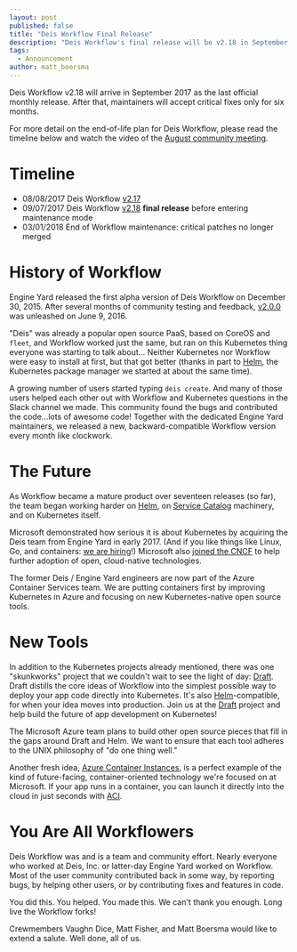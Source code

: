 ```yaml
---
layout: post
published: false
title: "Deis Workflow Final Release"
description: "Deis Workflow's final release will be v2.18 in September."
tags:
  - Announcement
author: matt_boersma
---
```


Deis Workflow v2.18 will arrive in September 2017 as the last official monthly release. After
that, maintainers will accept critical fixes only for six months.

For more detail on the end-of-life plan for Deis Workflow, please read the timeline below
and watch the video of the [August community meeting][].

# Timeline

- 08/08/2017 Deis Workflow [v2.17][v2.17.0]
- 09/07/2017 Deis Workflow [v2.18][v2.18.0] **final release** before entering maintenance mode
- 03/01/2018 End of Workflow maintenance: critical patches no longer merged

<!--more-->

# History of Workflow

Engine Yard released the first alpha version of Deis Workflow on December 30, 2015. After several
months of community testing and feedback, [v2.0.0][] was unleashed on June 9, 2016.

"Deis" was already a popular open source PaaS, based on CoreOS and `fleet`, and Workflow worked
just the same, but ran on this Kubernetes thing everyone was starting to talk about... Neither
Kubernetes nor Workflow were easy to install at first, but that got better (thanks in part to
[Helm][], the Kubernetes package manager we started at about the same time).

A growing number of users started typing `deis create`. And many of those users helped each other
out with Workflow and Kubernetes questions in the Slack channel we made. This community found the
bugs and contributed the code...lots of awesome code! Together with the dedicated Engine Yard
maintainers, we released a new, backward-compatible Workflow version every month like clockwork.

# The Future

As Workflow became a mature product over seventeen releases (so far), the team began working
harder on [Helm][], on [Service Catalog][] machinery, and on Kubernetes itself.

Microsoft demonstrated how serious it is about Kubernetes by acquiring the Deis team from
Engine Yard in early 2017. (And if you like things like Linux, Go, and containers:
[we are hiring][]!) Microsoft also [joined the CNCF][] to help further adoption of open,
cloud-native technologies.

The former Deis / Engine Yard engineers are now part of the Azure Container Services team. We are
putting containers first by improving Kubernetes in Azure and focusing on new Kubernetes-native
open source tools.

# New Tools

In addition to the Kubernetes projects already mentioned, there was one "skunkworks" project that
we couldn't wait to see the light of day: [Draft][]. Draft distills the core ideas of Workflow
into the simplest possible way to deploy your app code directly into Kubernetes. It's also
[Helm][]-compatible, for when your idea moves into production. Join us at the [Draft][] project
and help build the future of app development on Kubernetes!

The Microsoft Azure team plans to build other open source pieces that fill in the gaps around Draft
and Helm. We want to ensure that each tool adheres to the UNIX philosophy of "do one thing well."

Another fresh idea, [Azure Container Instances][], is a perfect example of the kind of
future-facing, container-oriented technology we're focused on at Microsoft. If your app runs in
a container, you can launch it directly into the cloud in just seconds with
[ACI][Azure Container Instances].

# You Are All Workflowers

Deis Workflow was and is a team and community effort. Nearly everyone who worked at Deis, Inc. or
latter-day Engine Yard worked on Workflow. Most of the user community contributed back in some way,
by reporting bugs, by helping other users, or by contributing fixes and features in code.

You did this. You helped. You made this. We can't thank you enough. Long live the Workflow forks!

Crewmembers Vaughn Dice, Matt Fisher, and Matt Boersma would like to extend a salute.
Well done, all of us.

[v2.0.0]: https://github.com/deis/workflow/releases/tag/v2.0.0
[v2.17.0]: https://teamhephy.info/docs/workflow/changelogs/v2.17.0/
[v2.18.0]: https://teamhephy.info/docs/workflow/changelogs/v2.18.0/
[August community meeting]: https://www.youtube.com/watch?v=hNohQYi8nzg
[Azure Container Instances]: https://azure.microsoft.com/en-us/services/container-instances/
[Draft]: https://github.com/Azure/draft
[Helm]: https://github.com/kubernetes/helm
[joined the CNCF]: https://www.cncf.io/announcement/2017/07/26/microsoft-joins-cloud-native-computing-foundation-platinum-member/
[Service Catalog]: https://github.com/kubernetes-incubator/service-catalog
[we are hiring]: https://careers.microsoft.com/jobdetails.aspx?ss=&pg=0&so=&rw=1&jid=303843&jlang=EN&pp=SS
